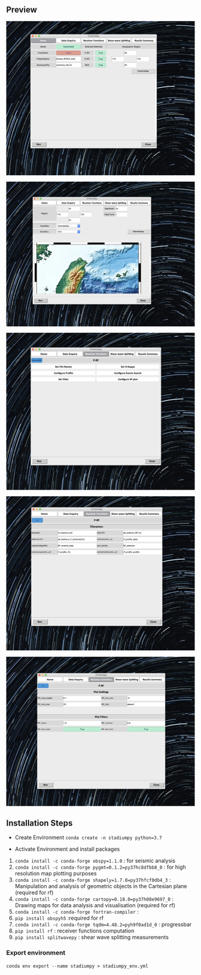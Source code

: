 
## Preview
![StartPage](assets/startpage.jpg)

![Map Explore](assets/mapexplorepage.jpg)

![P-Receiver Functions Advanced Parameters](assets/pRFpage.jpg)

![P Receiver Functions: Set Filenames](assets/prf_filename.jpg)

![P receiver functions: plot settings](assets/prf_plot_settings.jpg)

## Installation Steps

- Create Environment
`conda create -n stadiumpy python=3.7`

- Activate Environment and install packages
1. `conda install -c conda-forge obspy=1.1.0` : for seismic analysis
2. `conda install -c conda-forge pygmt=0.1.2=py37hc8dfbb8_0` : for high resolution map plotting purposes
3. `conda install -c conda-forge shapely=1.7.0=py37hfcf0db4_3` : Manipulation and analysis of geometric objects in the Cartesian plane (required for rf)
4. `conda install -c conda-forge cartopy=0.18.0=py37h08e9697_0` : Drawing maps for data analysis and visualisation (required for rf)
5. `conda install -c conda-forge fortran-compiler` :
6. `pip install obspyh5` :required for rf
7. `conda install -c conda-forge tqdm=4.48.2=pyh9f0ad1d_0` : progressbar
8. `pip install rf` : receiver functions computation
9. `pip install splitwavepy` : shear wave splitting measurements
<!-- 10. `pip install tkmacosx` : modified widgets of Tkinter -->

### Export environment
`conda env export --name stadiumpy > stadiumpy_env.yml`
